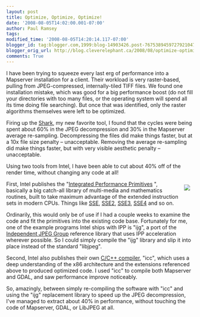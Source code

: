 ```yaml
---
layout: post
title: Optimize, Optimize, Optimize!
date: '2008-08-05T14:02:00.001-07:00'
author: Paul Ramsey
tags: 
modified_time: '2008-08-05T14:20:14.117-07:00'
blogger_id: tag:blogger.com,1999:blog-14903426.post-7675389459727921047
blogger_orig_url: http://blog.cleverelephant.ca/2008/08/optimize-optimize-optimize.html
comments: True
---
```


I have been trying to squeeze every last erg of performance into a Mapserver installation for a client. Their workload is very raster-based, pulling from JPEG-compressed, internally-tiled TIFF files. We found one installation mistake, which was good for a big performance boost (do not fill your directories with too many files, or the operating system will spend all its time doing file searching).  But once that was identified, only the raster algorithms themselves were left to be optimized.

Firing up the [Shark](http://developer.apple.com/tools/shark_optimize.html), my new favorite tool, I found that the cycles were being spent about 60% in the JPEG decompression and 30% in the Mapserver average re-sampling.  Decompressing the files did make things faster, but at a 10x file size penalty &ndash; unacceptable.  Removing the average re-sampling did make things faster, but with very visible aesthetic penalty &ndash; unacceptable.

Using two tools from Intel, I have been able to cut about 40% off of the render time, without changing any code at all!

<img src="http://images.apple.com/uk/intel/images/intel_logo20060109.gif" style="padding:10px;float:right;">First, Intel publishes the  "[Integrated Performance Primitives](http://www.intel.com/cd/software/products/asmo-na/eng/302910.htm) ", basically a big catch-all library of multi-media and mathematics routines, built to take maximum advantage of the extended instruction sets in modern CPUs.  Things like [SSE](http://en.wikipedia.org/wiki/Streaming_SIMD_Extensions), [SSE2](http://en.wikipedia.org/wiki/SSE2), [SSE3](http://en.wikipedia.org/wiki/SSE3), [SSE4](http://en.wikipedia.org/wiki/SSE4) and so on.

Ordinarily, this would only be of use if I had a couple weeks to examine the code and fit the primitives into the existing code base. Fortunately for me, one of the example programs Intel ships with IPP is "ijg", a port of the [Independent JPEG Group](http://www.ijg.org/) reference library that uses IPP acceleration wherever possible.  So I could simply compile the "ijg" library and slip it into place instead of the standard "libjpeg".

Second, Intel also publishes their own [C/C++ compiler](http://www.intel.com/cd/software/products/asmo-na/eng/compilers/284132.htm), "icc", which uses a deep understanding of the x86 architecture and the extensions referenced above to produced optimized code.  I used "icc" to compile both Mapserver and GDAL, and saw performance improve noticeably.

So, amazingly, between simply re-compiling the software with "icc" and using the "ijg" replacement library to speed up the JPEG decompression, I've managed to extract about 40% in performance, without touching the code of Mapserver, GDAL, or LibJPEG at all.

